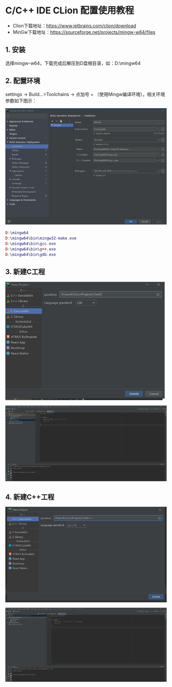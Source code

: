 # C/C++ IDE CLion 配置使用教程

- Clion下载地址：https://www.jetbrains.com/clion/download
- MinGw下载地址：https://sourceforge.net/projects/mingw-w64/files

## 1. 安装

选择mingw-w64，下载完成后解压到D盘根目录，如：D:\mingw64

## 2. 配置环境

settings -> Build...>Toolchains -> 点加号 + （使用Mingw编译环境），相关环境参数如下图示：

![](../../assets/_images/java/tools/clion/settings.png)

```lua
D:\mingw64
D:\mingw64\bin\mingw32-make.exe
D:\mingw64\bin\gcc.exe
D:\mingw64\bin\g++.exe
D:\mingw64\bin\gdb.exe
```

## 3. 新建C工程

![](../../assets/_images/java/tools/clion/create_c.png)

![](../../assets/_images/java/tools/clion/create_c2.png)

## 4. 新建C++工程

![](../../assets/_images/java/tools/clion/create_c++.png)

![](../../assets/_images/java/tools/clion/create_c++2.png)